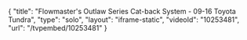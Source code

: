 {
    "title": "Flowmaster's Outlaw Series Cat-back System - 09-16 Toyota Tundra",
    "type": "solo",
    "layout": "iframe-static",
    "videoId": "10253481",
    "url": "\/tvpembed\/10253481"
}